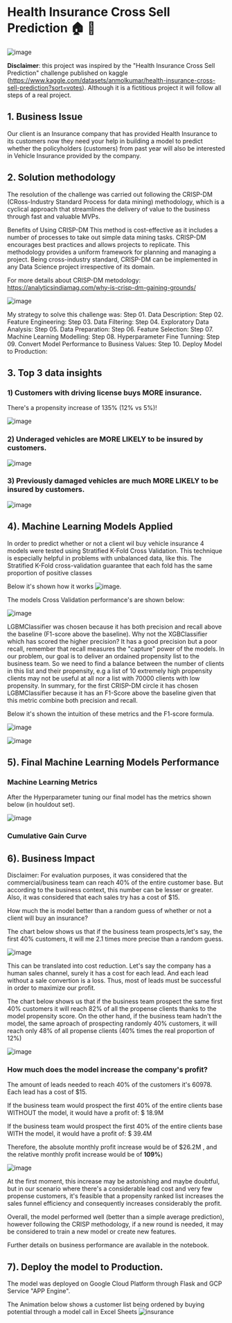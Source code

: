 # Health Insurance Cross Sell Prediction     🏠 🏥


![image](https://user-images.githubusercontent.com/73034020/181102567-2d26df7a-77c7-4ddf-b080-d6789ac4f87b.png)


**Disclaimer**: this project was inspired by the "Health Insurance Cross Sell Prediction" challenge published on kaggle (https://www.kaggle.com/datasets/anmolkumar/health-insurance-cross-sell-prediction?sort=votes). Although it is a fictitious project it will follow all steps of a real project.

## 1. Business Issue
Our client is an Insurance company that has provided Health Insurance to its customers now they need your help in building a model to predict whether the policyholders (customers) from past year will also be interested in Vehicle Insurance provided by the company.

## 2. Solution methodology
The resolution of the challenge was carried out following the CRISP-DM (CRoss-Industry Standard Process for data mining) methodology, which is a cyclical approach that streamlines the delivery of value to the business through fast and valuable MVPs.

Benefits of Using CRISP-DM
This method is cost-effective as it includes a number of processes to take out simple data mining tasks.
CRISP-DM encourages best practices and allows projects to replicate.
This methodology provides a uniform framework for planning and managing a project.
Being cross-industry standard, CRISP-DM can be implemented in any Data Science project irrespective of its domain.

For more details about CRISP-DM metodology: https://analyticsindiamag.com/why-is-crisp-dm-gaining-grounds/


![image](https://user-images.githubusercontent.com/73034020/180753015-7945d745-3420-4fd0-9681-6487fb066c80.png)


My strategy to solve this challenge was:
Step 01. Data Description:
Step 02. Feature Engineering:
Step 03. Data Filtering:
Step 04. Exploratory Data Analysis:
Step 05. Data Preparation:
Step 06. Feature Selection:
Step 07. Machine Learning Modelling:
Step 08. Hyperparameter Fine Tunning:
Step 09. Convert Model Performance to Business Values:
Step 10. Deploy Model to Production:

## 3. Top 3 data insights

### 1) Customers with driving license buys MORE insurance.
There's a propensity increase of 135% (12% vs 5%)!

![image](https://user-images.githubusercontent.com/73034020/187721686-03a03de8-b548-44e0-bb1e-b06ec36ee619.png)

### 2) Underaged vehicles are MORE LIKELY to be insured by customers.

![image](https://user-images.githubusercontent.com/73034020/187724043-05f603f5-fec5-4d75-b30f-fe6629be9966.png)

### 3) Previously damaged vehicles are much MORE LIKELY to be insured by customers.

![image](https://user-images.githubusercontent.com/73034020/187725801-349dac8b-1d7d-48cc-89b0-6bf33b01e0f7.png)

## 4). Machine Learning Models Applied
In order to predict whether or not a client wil buy vehicle insurance 4 models were tested using Stratified K-Fold Cross Validation.
This technique is especially helpful in problems with unbalanced data, like this. The Stratified K-Fold cross-validation guarantee that each fold has the same proportion of positive classes

Below it's shown how it works
![image](https://user-images.githubusercontent.com/73034020/187759783-03fe8033-b828-43c8-8f4a-56be10fa12a8.png).

The models Cross Validation performance's are shown below:

![image](https://user-images.githubusercontent.com/73034020/187763496-60f71302-2b41-4523-a81b-4a3aa2751138.png)


LGBMClassifier was chosen because it has both precision and recall above the baseline (F1-score above the baseline).
Why not the XGBClassifier which has scored the higher precision?
It has a good precision but a poor recall, remember that recall measures the "capture" power of the models.
In our problem, our goal is to deliver an ordained propensity list to the business team. So we need to find a balance between the number of clients in this list and their propensity, e.g a list of 10 extremely high propensity clients may not be useful at all nor a list with 70000 clients with low propensity.
In summary, for the first CRISP-DM circle it has chosen LGBMClassifier because it has an F1-Score above the baseline given that this metric combine both precision and recall.

Below it's shown the intuition of these metrics and the F1-score formula.

![image](https://user-images.githubusercontent.com/73034020/187764056-d9492e21-88d1-4442-816a-1178b1cd0037.png)

![image](https://user-images.githubusercontent.com/73034020/187766374-2e3c71c3-8c4d-4270-884b-0779842be694.png)


## 5). Final Machine Learning Models Performance

### Machine Learning Metrics

After the Hyperparameter tuning our final model has the metrics shown below (in houldout set).

![image](https://user-images.githubusercontent.com/73034020/201189172-303a2faa-45fb-4185-80ea-95fc5df06dc7.png)

### Cumulative Gain Curve


## 6). Business Impact

Disclaimer: For evaluation purposes, it was considered that the commercial/business team can reach 40% of the entire customer base. But according to the business context, this number can be lesser or greater.
Also, it was considered that each sales try has a cost of $15.

How much the is model better than a random guess of whether or not a client will buy an insurance?

The chart below shows us that if the business team prospects,let's say, the first 40% customers, it will me 2.1 times more precise than a random guess.

![image](https://user-images.githubusercontent.com/73034020/201189374-ef7f9bae-dde9-4c1e-95bc-e632f60710ae.png)


This can be translated into cost reduction. Let's say the company has a human sales channel, surely it has a cost for each lead. And each lead without a sale convertion is a loss. Thus, most of leads must be successful in order to maximize our profit.


The chart below shows us that if the business team prospect the same first 40% customers it will reach 82% of all the propense clients thanks to the model propensity score.
On the other hand, if the business team hadn't the model, the same aproach of prospecting randomly 40% customers, it will reach only 48% of all propense clients (40% times the real proportion of 12%)

![image](https://user-images.githubusercontent.com/73034020/201189640-59bc46ec-cda7-4f8b-a2d1-a62fd681d6d8.png)


###  How much does the model increase the company's profit?

The amount of leads needed to reach 40% of the customers it's 60978.
Each lead has a cost of $15.

If the business team would prospect the first 40% of the entire clients base WITHOUT the model, it would have a profit of:  $ 18.9M

If the business team would prospect the first 40% of the entire clients base WITH the model, it would have a profit of:  $ 39.4M

Therefore, the absolute monthly profit increase would be of $26.2M , and the relative monthly profit increase would be of **109%**)

![image](https://user-images.githubusercontent.com/73034020/201185958-aefd0be3-65a9-40a0-a446-c1fb599d4553.png)


At the first moment, this increase may be astonishing and maybe doubtful, but in our scenario where there's a considerable lead cost and very few propense customers, it's feasible that a propensity ranked list increases the sales funnel efficiency and consequently increases considerably the profit.

Overall, the model performed well (better than a simple average prediction), however following the CRISP methodology, if a new round is needed, it may be considered to train a new model or create new features. 

Further details on business performance are available in the notebook.


## 7). Deploy the model to Production.
The model was deployed on Google Cloud Platform through Flask and GCP Service "APP Engine".

The Animation below shows a customer list being ordened by buying potential through a model call in Excel Sheets
![insurance](https://user-images.githubusercontent.com/73034020/201436763-32984504-0aa9-43b2-8f17-56f6eb1bfb8f.gif)



